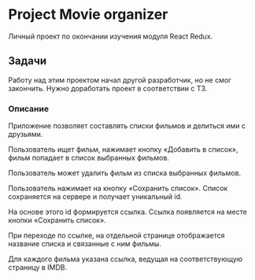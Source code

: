 # Project  Movie organizer
Личный проект по окончании изучения модуля React Redux.

## Задачи

Работу над этим проектом начал другой разработчик, но не смог закончить. Нужно доработать проект в соответствии с ТЗ.

### Описание
Приложение позволяет составлять списки фильмов и делиться ими с друзьями.

Пользователь ищет фильм, нажимает кнопку «Добавить в список», фильм попадает в список выбранных фильмов.

Пользователь может удалить фильм из списка выбранных фильмов.

Пользователь нажимает на кнопку «Сохранить список». Список сохраняется на сервере и получает уникальный id. 

На основе этого id формируется ссылка. Ссылка появляется на месте кнопки «Сохранить список».

При переходе по ссылке, на отдельной странице отображается название списка и связанные с ним фильмы. 

Для каждого фильма указана ссылка, ведущая на соответствующую страницу в IMDB.


